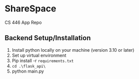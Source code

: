 # ShareSpace

CS 446 App Repo

## Backend Setup/Installation

1. Install python locally on your machine (version 3.10 or later)
2. Set up virtual environment
3. Pip install -r `requirements.txt`
4. `cd .\flask_api\`
5. python main.py
